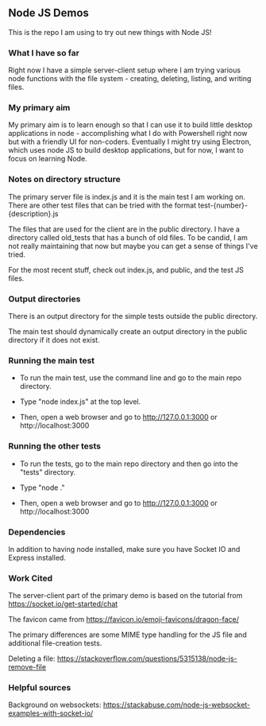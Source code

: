 ## Node JS Demos

This is the repo I am using to try out new things with Node JS!

### What I have so far

Right now I have a simple server-client setup where I am trying various node functions with the file system - creating, deleting, listing, and writing files. 

### My primary aim 

My primary aim is to learn enough so that I can use it to build little desktop applications in node - accomplishing what I do with Powershell right now but with a friendly UI for non-coders. Eventually I might try using Electron, which uses node JS to build desktop applications, but for now, I want to focus on learning Node. 

### Notes on directory structure

The primary server file is index.js and it is the main test I am working on. There are other test files that can be tried with the format test-{number}-{description}.js

The files that are used for the client are in the public directory. I have a directory called old_tests that has a bunch of old files. To be candid, I am not really maintaining that now but maybe you can get a sense of things I've tried. 

For the most recent stuff, check out index.js, and public, and the test JS files.

### Output directories

There is an output directory for the simple tests outside the public directory. 

The main test should dynamically create an output directory in the public directory if it does not exist.

### Running the main test

* To run the main test, use the command line and go to the main repo directory. 

* Type "node index.js" at the top level.

* Then, open a web browser and go to http://127.0.0.1:3000 or http://localhost:3000 

### Running the other tests

* To run the tests, go to the main repo directory and then go into the "tests" directory. 

* Type "node <file>." 

* Then, open a web browser and go to http://127.0.0.1:3000 or http://localhost:3000 

### Dependencies

In addition to having node installed, make sure you have Socket IO and Express installed. 

### Work Cited

The server-client part of the primary demo is based on the tutorial from https://socket.io/get-started/chat

The favicon came from https://favicon.io/emoji-favicons/dragon-face/

The primary differences are some MIME type handling for the JS file and additional file-creation tests.

Deleting a file: https://stackoverflow.com/questions/5315138/node-js-remove-file

### Helpful sources

Background on websockets: https://stackabuse.com/node-js-websocket-examples-with-socket-io/




